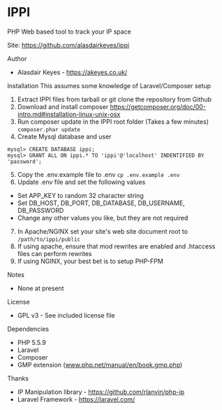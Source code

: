 # IPPI

PHP Web based tool to track your IP space

Site:
https://github.com/alasdairkeyes/ippi


Author
- Alasdair Keyes - https://akeyes.co.uk/


Installation
This assumes some knowledge of Laravel/Composer setup

1. Extract IPPI files from tarball or git clone the repository from Github
2. Download and install composer https://getcomposer.org/doc/00-intro.md#installation-linux-unix-osx
3. Run composer update in the IPPI root folder (Takes a few minutes) `composer.phar update`
4. Create Mysql database and user
```
mysql> CREATE DATABASE ippi;
mysql> GRANT ALL ON ippi.* TO 'ippi'@'localhost' INDENTIFIED BY 'password'; 
```
5. Copy the .env.example file to .env `cp .env.example .env`
6. Update .env file and set the following values
- Set APP_KEY to random 32 character string
- Set DB_HOST, DB_PORT, DB_DATABASE, DB_USERNAME, DB_PASSWORD
- Change any other values you like, but they are not required
7. In Apache/NGINX set your site's web site document root to
`/path/to/ippi/public`
8. If using apache, ensure that mod rewrites are enabled and .htaccess files can perform rewrites
9. If using NGINX, your best bet is to setup PHP-FPM

Notes
- None at present


License
- GPL v3 - See included license file


Dependencies
- PHP 5.5.9
- Laravel
- Composer
- GMP extension (www.php.net/manual/en/book.gmp.php)


Thanks
- IP Manipulation library - https://github.com/rlanvin/php-ip
- Laravel Framework - https://laravel.com/

